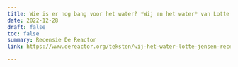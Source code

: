 ```yaml
---
title: Wie is er nog bang voor het water? *Wij en het water* van Lotte Jensen
date: 2022-12-28
draft: false
toc: false
summary: Recensie De Reactor
link: https://www.dereactor.org/teksten/wij-het-water-lotte-jensen-recensie

---
```


